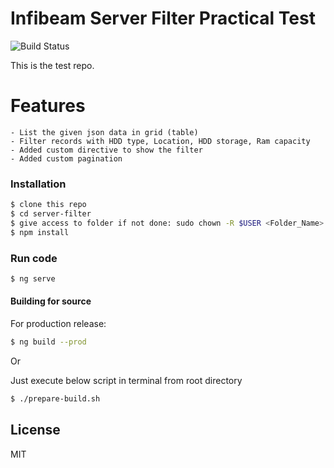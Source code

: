 # Infibeam Server Filter Practical Test

![Build Status](https://travis-ci.org/joemccann/dillinger.svg?branch=master)

This is the test repo.

# Features

    - List the given json data in grid (table)
    - Filter records with HDD type, Location, HDD storage, Ram capacity
    - Added custom directive to show the filter
    - Added custom pagination

### Installation
```sh
$ clone this repo
$ cd server-filter
$ give access to folder if not done: sudo chown -R $USER <Folder_Name>
$ npm install
```

### Run code
```sh
$ ng serve
```

#### Building for source
For production release:
```sh
$ ng build --prod
```

Or

Just execute below script in terminal from root directory
```sh
$ ./prepare-build.sh
```

License
----

MIT